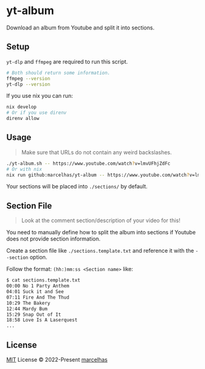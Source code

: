 # yt-album

Download an album from Youtube and split it into sections.

## Setup

`yt-dlp` and `ffmpeg` are required to run this script.

```bash
# Both should return some information.
ffmpeg --version
yt-dlp --version
```

If you use nix you can run:

```bash
nix develop
# Or if you use direnv
direnv allow
```

## Usage

> Make sure that URLs do not contain any weird backslashes.

```bash
./yt-album.sh -- https://www.youtube.com/watch?v=lmvUFhjZdFc
# Or with nix
nix run github:marcelhas/yt-album -- https://www.youtube.com/watch?v=lmvUFhjZdFc
```

Your sections will be placed into `./sections/` by default.

## Section File

> Look at the comment section/description of your video for this!

You need to manually define how to split the album into sections
if Youtube does not provide section information.

Create a section file like `./sections.template.txt` and reference it with the `--section` option.

Follow the format: `(hh:)mm:ss <Section name>` like:

```bash
$ cat sections.template.txt
00:00 No 1 Party Anthem
04:01 Suck it and See
07:11 Fire And The Thud
10:29 The Bakery
12:44 Mardy Bum
15:29 Snap Out of It
18:58 Love Is A Laserquest
...
```

## License

[MIT](./LICENSE) License © 2022-Present [marcelhas](https://github.com/marcelhas)

